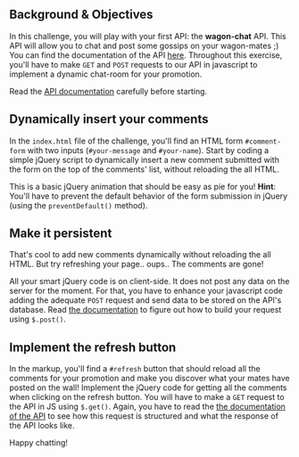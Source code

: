 ## Background & Objectives

In this challenge, you will play with your first API: the **wagon-chat** API. This API will allow you to chat and post some gossips on your wagon-mates ;) You can find the documentation of the API [here](https://github.com/lewagon/wagon-chat-api/blob/master/README.md). Throughout this exercise, you'll have to make `GET` and `POST` requests to our API in javascript to implement a dynamic chat-room for your promotion.


Read the [API documentation](https://github.com/lewagon/wagon-chat-api/blob/master/README.md) carefully before starting.

## Dynamically insert your comments

In the `index.html` file of the challenge, you'll find an HTML form `#comment-form` with two inputs (`#your-message` and `#your-name`). Start by coding a simple jQuery script to dynamically insert a new comment submitted with the form on the top of the comments' list, without reloading the all HTML.

This is a basic jQuery animation that should be easy as pie for you! **Hint**: You'll have to prevent the default behavior of the form submission in jQuery (using the `preventDefault()` method).

## Make it persistent

That's cool to add new comments dynamically without reloading the all HTML. But try refreshing your page.. oups.. The comments are gone!

All your smart jQuery code is on client-side. It does not post any data on the server for the moment. For that, you have to enhance your javascript code adding the adequate `POST` request and send data to be stored on the API's database. Read [the documentation](https://github.com/lewagon/wagon-chat-api/blob/master/README.md) to figure out how to build your request using `$.post()`.

## Implement the refresh button

In the markup, you'll find a `#refresh` button that should reload all the comments for your promotion and make you discover what your mates have posted on the wall! Implement the jQuery code for getting all the comments when clicking on the refresh button. You will have to make a `GET` request to the API in JS using `$.get()`. Again, you have to read the [the documentation of the API](https://github.com/lewagon/wagon-chat-api/blob/master/README.md) to see how this request is structured and what the response of the API looks like.


Happy chatting!